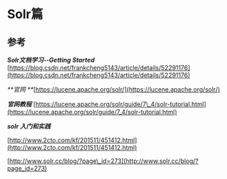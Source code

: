 # Solr篇

## 参考

_**Solr文档学习--Getting Started**_   [https://blog.csdn.net/frankcheng5143/article/details/52291176](https://blog.csdn.net/frankcheng5143/article/details/52291176)

_**官网    **_[https://lucene.apache.org/solr/](https://lucene.apache.org/solr/)

_**官网教程**_ [https://lucene.apache.org/solr/guide/7\_4/solr-tutorial.html](https://lucene.apache.org/solr/guide/7_4/solr-tutorial.html) 

_**solr 入门和实践**_

[http://www.2cto.com/kf/201511/451412.html](http://www.2cto.com/kf/201511/451412.html)

[http://www.solr.cc/blog/?page\_id=273](http://www.solr.cc/blog/?page_id=273)

